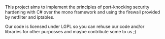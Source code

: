 This project aims to implement the principles of port-knocking security hardening with C# over the mono framework and using the firewall provided by netfilter and iptables.

Our code is licensed under LGPL so you can rehuse our code and/or libraries for other purposses and maybe contribute some to us ;)